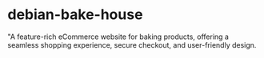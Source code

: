 # debian-bake-house
"A feature-rich eCommerce website for baking products, offering a seamless shopping experience, secure checkout, and user-friendly design.
